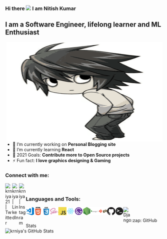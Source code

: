 ### Hi there <img src="https://raw.githubusercontent.com/MartinHeinz/MartinHeinz/master/wave.gif" width="30px"> I am Nitish Kumar 

## I am a Software Engineer, lifelong learner and ML Enthusiast
<img align="right" alt="GIF" src="https://github.com/krniya/krniya/blob/main/l.gif" width="500" height="320" />

- 🔭 I’m currently working on **Personal Blogging site**
- 🌱 I’m currently learning **React**
- 🥅 2021 Goals: **Contribute more to Open Source projects**
- ⚡ Fun fact: **I love graphics designing & Gaming**

### Connect with me:

[<img align="left" alt="krniya21 | Twitter" width="22px" src="https://cdn.jsdelivr.net/npm/simple-icons@v3/icons/twitter.svg" />][twitter]
[<img align="left" alt="krniya | LinkedIn" width="22px" src="https://cdn.jsdelivr.net/npm/simple-icons@v3/icons/linkedin.svg" />][linkedin]
[<img align="left" alt="krniya | Instagram" width="22px" src="https://cdn.jsdelivr.net/npm/simple-icons@v3/icons/instagram.svg" />][instagram]

<br />

### Languages and Tools:

<img align="left" alt="Visual Studio Code" width="26px" src="https://raw.githubusercontent.com/github/explore/80688e429a7d4ef2fca1e82350fe8e3517d3494d/topics/visual-studio-code/visual-studio-code.png" />
<img align="left" alt="HTML5" width="26px" src="https://raw.githubusercontent.com/github/explore/80688e429a7d4ef2fca1e82350fe8e3517d3494d/topics/html/html.png" />
<img align="left" alt="CSS3" width="26px" src="https://raw.githubusercontent.com/github/explore/80688e429a7d4ef2fca1e82350fe8e3517d3494d/topics/css/css.png" />
<img align="left" alt="Sass" width="26px" src="https://raw.githubusercontent.com/github/explore/80688e429a7d4ef2fca1e82350fe8e3517d3494d/topics/sass/sass.png" />
<img align="left" alt="JavaScript" width="26px" src="https://raw.githubusercontent.com/github/explore/80688e429a7d4ef2fca1e82350fe8e3517d3494d/topics/javascript/javascript.png" />
<img align="left" alt="React" width="26px" src="https://raw.githubusercontent.com/github/explore/80688e429a7d4ef2fca1e82350fe8e3517d3494d/topics/react/react.png" />
<img align="left" alt="Gatsby" width="26px" src="https://raw.githubusercontent.com/github/explore/e94815998e4e0713912fed477a1f346ec04c3da2/topics/gatsby/gatsby.png" />
<img align="left" alt="Node.js" width="26px" src="https://raw.githubusercontent.com/github/explore/80688e429a7d4ef2fca1e82350fe8e3517d3494d/topics/nodejs/nodejs.png" />
<img align="left" alt="MongoDB" width="26px" src="https://raw.githubusercontent.com/github/explore/80688e429a7d4ef2fca1e82350fe8e3517d3494d/topics/mongodb/mongodb.png" />
<img align="left" alt="Git" width="26px" src="https://raw.githubusercontent.com/github/explore/80688e429a7d4ef2fca1e82350fe8e3517d3494d/topics/git/git.png" />
<img align="left" alt="GitHub" width="26px" src="https://raw.githubusercontent.com/github/explore/78df643247d429f6cc873026c0622819ad797942/topics/github/github.png" />
<img align="left" alt="Terminal" width="26px" src="https://raw.githubusercontent.com/github/explore/80688e429a7d4ef2fca1e82350fe8e3517d3494d/topics/terminal/terminal.png" />
<img align="left" alt="Django" width="26px" src="https://avatars2.githubusercontent.com/u/27804?s=88&v=4" />

<br />
<br />
  <summary>:zap: GitHub Stats</summary>

  <img align="left" alt="krniya's GitHub Stats" src="https://github-readme-stats.vercel.app/api?username=krniya&show_icons=true&hide_border=true" />



[twitter]: https://www.twitter.com/krniya21/
[instagram]: https://instagram.com/krniya/
[linkedin]: https://www.linkedin.com/in/krniya/

